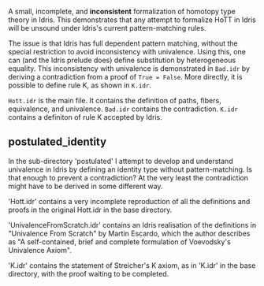 A small, incomplete, and **inconsistent** formalization of homotopy type theory in Idris. This demonstrates that any attempt to formalize HoTT in Idris will be unsound under Idris's current pattern-matching rules.

The issue is that Idris has full dependent pattern matching, without the special restriction to avoid inconsistency with univalence. Using this, one can (and the Idris prelude does) define substitution by heterogeneous equality. This inconsistency with univalence is demonstrated in `Bad.idr` by deriving a contradiction from a proof of `True = False`. More directly, it is possible to define rule K, as shown in `K.idr`.

`Hott.idr` is the main file. It contains the definition of paths, fibers, equivalence, and univalence. `Bad.idr` contains the contradiction. `K.idr` contains a definiton of rule K accepted by Idris.


postulated_identity
-------------------

In the sub-directory 'postulated' I attempt to develop and understand univalence in Idris by defining an identity type without pattern-matching. Is that enough to prevent a contradiction? At the very least the contradiction might have to be derived in some different way.

'Hott.idr' contains a very incomplete reproduction of all the definitions and proofs in the original Hott.idr in the base directory.

'UnivalenceFromScratch.idr' contains an Idris realisation of the definitions in "Univalence From Scratch" by Martin Escardo, which the author describes as "A self-contained, brief and complete formulation of Voevodsky's Univalence Axiom".

'K.idr' contains the statement of Streicher's K axiom, as in 'K.idr' in the base directory, with the proof waiting to be
completed.
